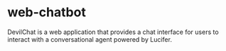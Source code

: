 # web-chatbot
DevilChat is a web application that provides a chat interface for users to interact with a conversational agent powered by Lucifer.
